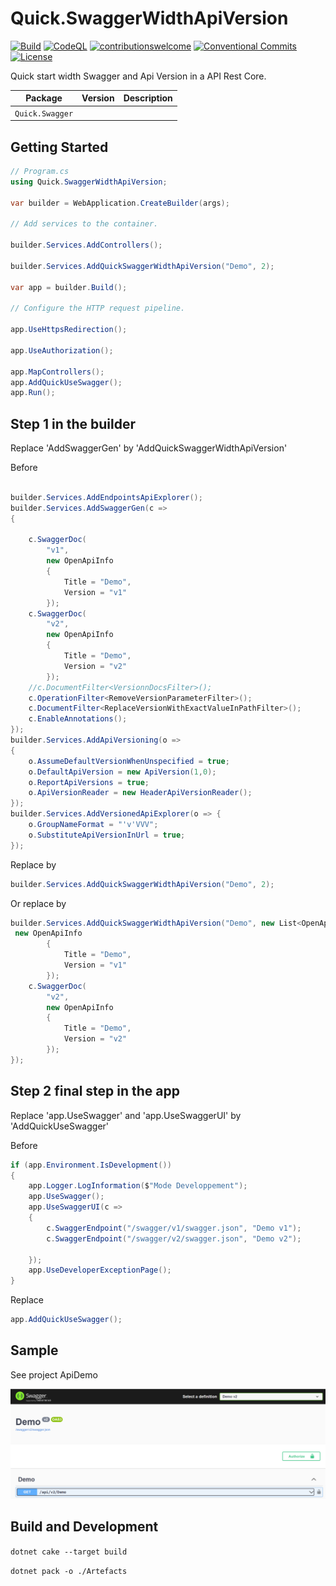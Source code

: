 # Quick.SwaggerWidthApiVersion

[![Build](https://github.com/PhilippeTOURNIE/Quick.Swagger/actions/workflows/build.yml/badge.svg?branch=main)](https://github.com/PhilippeTOURNIE/Quick.Swagger/actions/workflows/build.yml)
[![CodeQL](https://github.com/PhilippeTOURNIE/Quick.Swagger/actions/workflows/codeql-analysis.yml/badge.svg)](https://github.com/PhilippeTOURNIE/Quick.Swagger/actions/workflows/codeql-analysis.yml)
[![contributionswelcome](https://img.shields.io/badge/contributions-welcome-brightgreen.svg?style=flat)](https://github.com/PhilippeTOURNIE/Quick.Swagger)
[![Conventional Commits](https://img.shields.io/badge/Conventional%20Commits-1.0.0-yellow.svg)](https://conventionalcommits.org)
[![License](https://img.shields.io/badge/license-MIT-blue.svg)](https://github.com/PhilippeTOURNIE/Quick.Swagger/blob/main/LICENSE.md)

Quick start width Swagger  and Api Version in a API Rest Core.


Package                                | Version                                                                                                                                  | Description
---------------------------------------|------------------------------------------------------------------------------------------------------------------------------------------|--------------------------------------------------------------------------
`Quick.Swagger`         | 


## Getting Started

```csharp
// Program.cs
using Quick.SwaggerWidthApiVersion;

var builder = WebApplication.CreateBuilder(args);

// Add services to the container.

builder.Services.AddControllers();

builder.Services.AddQuickSwaggerWidthApiVersion("Demo", 2);

var app = builder.Build();

// Configure the HTTP request pipeline.

app.UseHttpsRedirection();

app.UseAuthorization();

app.MapControllers();
app.AddQuickUseSwagger();
app.Run();

```


## Step 1 in the builder 
Replace 'AddSwaggerGen' by 'AddQuickSwaggerWidthApiVersion'

Before 
```csharp

builder.Services.AddEndpointsApiExplorer();
builder.Services.AddSwaggerGen(c =>
{

    c.SwaggerDoc(
        "v1",
        new OpenApiInfo
        {
            Title = "Demo",
            Version = "v1"
        });
    c.SwaggerDoc(
        "v2",
        new OpenApiInfo
        {
            Title = "Demo",
            Version = "v2"
        });
    //c.DocumentFilter<VersionnDocsFilter>();
    c.OperationFilter<RemoveVersionParameterFilter>();
    c.DocumentFilter<ReplaceVersionWithExactValueInPathFilter>();
    c.EnableAnnotations();
});
builder.Services.AddApiVersioning(o => 
{
    o.AssumeDefaultVersionWhenUnspecified = true;
    o.DefaultApiVersion = new ApiVersion(1,0);
    o.ReportApiVersions = true;
    o.ApiVersionReader = new HeaderApiVersionReader();
});
builder.Services.AddVersionedApiExplorer(o => {
    o.GroupNameFormat = "'v'VVV";
    o.SubstituteApiVersionInUrl = true;
});
```

Replace by 

```csharp
builder.Services.AddQuickSwaggerWidthApiVersion("Demo", 2);
```

Or replace by 

```csharp
builder.Services.AddQuickSwaggerWidthApiVersion("Demo", new List<OpenApiInfo>(){
 new OpenApiInfo
        {
            Title = "Demo",
            Version = "v1"
        });
    c.SwaggerDoc(
        "v2",
        new OpenApiInfo
        {
            Title = "Demo",
            Version = "v2"
        });
});
```



## Step 2 final step in the app 

Replace 'app.UseSwagger' and 'app.UseSwaggerUI' by 'AddQuickUseSwagger'

Before

```csharp
if (app.Environment.IsDevelopment())
{
    app.Logger.LogInformation($"Mode Developpement");
    app.UseSwagger();
    app.UseSwaggerUI(c =>
    {
        c.SwaggerEndpoint("/swagger/v1/swagger.json", "Demo v1");
        c.SwaggerEndpoint("/swagger/v2/swagger.json", "Demo v2");

    });
    app.UseDeveloperExceptionPage();
}
```

Replace

```csharp
app.AddQuickUseSwagger();
```


## Sample

See project ApiDemo

![alt text](sample.png)


## Build and Development

`dotnet cake --target build`

`dotnet pack -o ./Artefacts`

